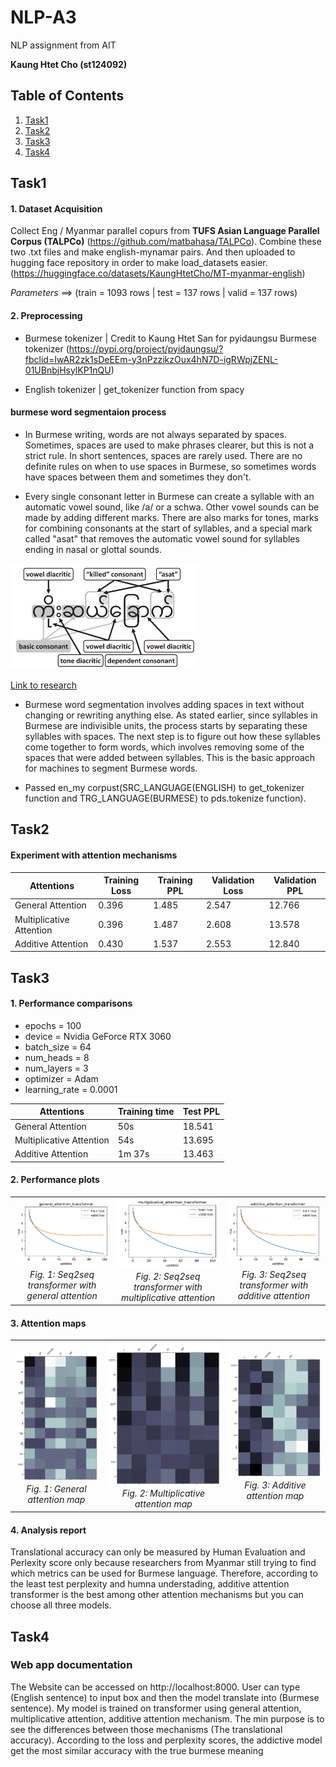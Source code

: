 # NLP-A3
NLP assignment from AIT

**Kaung Htet Cho (st124092)**

## Table of Contents
1. [Task1](#Task1)
2. [Task2](#Task2)
3. [Task3](#Task3)
4. [Task4](#Task4)

## Task1
#### 1. Dataset Acquisition

Collect Eng / Myanmar parallel copurs from **TUFS Asian Language Parallel Corpus (TALPCo)** (https://github.com/matbahasa/TALPCo). Combine these two .txt files and make english-mynamar pairs. And then uploaded to hugging face repository in order to make load_datasets easier. (https://huggingface.co/datasets/KaungHtetCho/MT-myanmar-english)

*Parameters*  ==>  (train = 1093 rows | test  = 137 rows | valid = 137 rows)

#### 2. Preprocessing

- Burmese tokenizer | Credit to Kaung Htet San for pyidaungsu Burmese tokenizer (https://pypi.org/project/pyidaungsu/?fbclid=IwAR2zk1sDeEEm-y3nPzzikzOux4hN7D-igRWpjZENL-01UBnbjHsylKP1nQU)

- English tokenizer | get_tokenizer function from spacy

#### burmese word segmentaion process

- In Burmese writing, words are not always separated by spaces. Sometimes, spaces are used to make phrases clearer, but this is not a strict rule. In short sentences, spaces are rarely used. There are no definite rules on when to use spaces in Burmese, so sometimes words have spaces between them and sometimes they don't.

- Every single consonant letter in Burmese can create a syllable with an automatic vowel sound, like /a/ or a schwa. Other vowel sounds can be made by adding different marks. There are also marks for tones, marks for combining consonants at the start of syllables, and a special mark called "asat" that removes the automatic vowel sound for syllables ending in nasal or glottal sounds.


<img src="image.png" alt="Burmese Word Segmentation Process" width="300"/>

[Link to research](https://dl.acm.org/doi/pdf/10.1145/2846095)

- Burmese word segmentation involves adding spaces in text without changing or rewriting anything else. As stated earlier, since syllables in Burmese are indivisible units, the process starts by separating these syllables with spaces. The next step is to figure out how these syllables come together to form words, which involves removing some of the spaces that were added between syllables. This is the basic approach for machines to segment Burmese words.

- Passed en_my corpust(SRC_LANGUAGE(ENGLISH) to get_tokenizer function and TRG_LANGUAGE(BURMESE) to pds.tokenize function). 

## Task2
#### Experiment with attention mechanisms

| Attentions          | Training Loss | Training PPL | Validation Loss | Validation PPL | 
|----------------|-------------|---------------|---------------|--------------------|
| General Attention       |    0.396      |      1.485  |       2.547        |            12.766        |   
| Multiplicative Attention |         0.396   |     1.487      |         2.608   |          13.578         |    
| Additive Attention          |   0.430       |  1.537   |        2.553 |         12.840      |    

## Task3
#### 1. Performance comparisons

- epochs = 100
- device = Nvidia GeForce RTX 3060
- batch_size = 64
- num_heads = 8
- num_layers = 3
- optimizer = Adam
- learning_rate = 0.0001

| Attentions          | Training time | Test PPL |
|----------------|-------------|---------------|
| General Attention       |    50s        |   18.541     |    
| Multiplicative Attention |          54s   |     13.695       |  
| Additive Attention          |       1m 37s    |    13.463      |  

#### 2. Performance plots

<table>
  <tr>
    <td align="center">
      <img src="./app/images/general_attention_transformer_loss_plot.png" alt="Seq2seq transformer with general attention" style="width: 100%;" />
      <br />
      <em>Fig. 1: Seq2seq transformer with general attention</em>
    </td>
    <td align="center">
      <img src="./app/images/multiplicative_attention_transformer_loss_plot.png" alt="Seq2seq transformer with multiplicative attention" style="width: 100%;" />
      <br />
      <em>Fig. 2: Seq2seq transformer with multiplicative attention</em>
    </td>
    <td align="center">
      <img src="./app/images/additive_attention_transformer_loss_plot.png" alt="Seq2seq transformer with additive attention" style="width: 100%;" />
      <br />
      <em>Fig. 3: Seq2seq transformer with additive attention</em>
    </td>
  </tr>
</table>

#### 3. Attention maps

<table>
  <tr>
    <td align="center">
      <img src="app/images/general_attention_map.png" alt="general attention map" style="width: 100%;" />
      <br />
      <em>Fig. 1: General attention map</em>
    </td>
    <td align="center">
      <img src="app/images/multiplicative_attention_map.png" alt="multiplicative attention map" style="width: 100%;" />
      <br />
      <em>Fig. 2: Multiplicative attention map</em>
    </td>
    <td align="center">
      <img src="app/images/additive_attention_map.png" alt="additive attention map" style="width: 100%;" />
      <br />
      <em>Fig. 3: Additive attention map</em>
    </td>
  </tr>
</table>


#### 4. Analysis report

Translational accuracy can only be measured by Human Evaluation and Perlexity score only because researchers from Myanmar still trying to find which metrics can be used for Burmese language. Therefore, according to the least test perplexity and humna understading, additive attention transformer is the best among other attention mechanisms but you can choose all three models.


## Task4
### Web app documentation

The Website can be accessed on http://localhost:8000. User can type (English sentence) to input box and then the model translate into (Burmese sentence). My model is trained on transformer using general attention, multiplicative attention, additive attention mechanism. The min purpose is to see the differences between those mechanisms (The translational accuracy). According to the loss and perplexity scores, the addictive model get the most similar accuracy with the true burmese meaning

